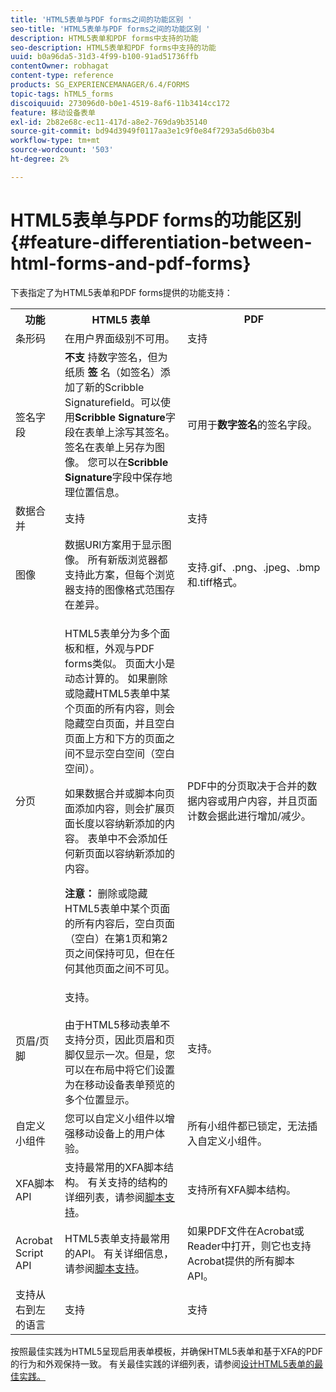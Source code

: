 ```yaml
---
title: 'HTML5表单与PDF forms之间的功能区别 '
seo-title: 'HTML5表单与PDF forms之间的功能区别 '
description: HTML5表单和PDF forms中支持的功能
seo-description: HTML5表单和PDF forms中支持的功能
uuid: b0a96da5-31d3-4f99-b100-91ad51736ffb
contentOwner: robhagat
content-type: reference
products: SG_EXPERIENCEMANAGER/6.4/FORMS
topic-tags: hTML5_forms
discoiquuid: 273096d0-b0e1-4519-8af6-11b3414cc172
feature: 移动设备表单
exl-id: 2b82e68c-ec11-417d-a8e2-769da9b35140
source-git-commit: bd94d3949f0117aa3e1c9f0e84f7293a5d6b03b4
workflow-type: tm+mt
source-wordcount: '503'
ht-degree: 2%

---
```


# HTML5表单与PDF forms的功能区别{#feature-differentiation-between-html-forms-and-pdf-forms}

下表指定了为HTML5表单和PDF forms提供的功能支持：

<table> 
 <tbody>
  <tr>
   <th>功能</th> 
   <th>HTML5 表单</th> 
   <th>PDF</th> 
  </tr>
  <tr>
   <td>条形码<br /> </td> 
   <td>在用户界面级别不可用。 </td> 
   <td>支持</td> 
  </tr>
  <tr>
   <td>签名字段<br /> </td> 
   <td><strong>不支</strong> 持数字签名，但为纸质 <strong>签</strong> 名（如签名）添加了新的Scribble Signaturefield。可以使用<strong>Scribble Signature</strong>字段在表单上涂写其签名。 签名在表单上另存为图像。 您可以在<strong>Scribble Signature</strong>字段中保存地理位置信息。</td> 
   <td>可用于<strong>数字签名</strong>的签名字段。</td> 
  </tr>
  <tr>
   <td>数据合并</td> 
   <td>支持</td> 
   <td>支持</td> 
  </tr>
  <tr>
   <td>图像</td> 
   <td>数据URI方案用于显示图像。 所有新版浏览器都支持此方案，但每个浏览器支持的图像格式范围存在差异。<br /> </td> 
   <td>支持.gif、.png、.jpeg、.bmp和.tiff格式。</td> 
  </tr>
  <tr>
   <td>分页<br /> </td> 
   <td><p>HTML5表单分为多个面板和框，外观与PDF forms类似。 页面大小是动态计算的。 如果删除或隐藏HTML5表单中某个页面的所有内容，则会隐藏空白页面，并且空白页面上方和下方的页面之间不显示空白空间（空白空间）。</p> <p>如果数据合并或脚本向页面添加内容，则会扩展页面长度以容纳新添加的内容。 表单中不会添加任何新页面以容纳新添加的内容。 </p> <p><strong>注意：</strong> 删除或隐藏HTML5表单中某个页面的所有内容后，空白页面（空白）在第1页和第2页之间保持可见，但在任何其他页面之间不可见。</p> </td> 
   <td>PDF中的分页取决于合并的数据内容或用户内容，并且页面计数会据此进行增加/减少。</td> 
  </tr>
  <tr>
   <td>页眉/页脚 </td> 
   <td>支持。<br /> <br /> 由于HTML5移动表单不支持分页，因此页眉和页脚仅显示一次。但是，您可以在布局中将它们设置为在移动设备表单预览的多个位置显示。<br /> </td> 
   <td>支持。</td> 
  </tr>
  <tr>
   <td>自定义小组件</td> 
   <td>您可以自定义小组件以增强移动设备上的用户体验。<br /> </td> 
   <td>所有小组件都已锁定，无法插入自定义小组件。<br /> </td> 
  </tr>
  <tr>
   <td>XFA脚本API</td> 
   <td>支持最常用的XFA脚本结构。 有关支持的结构的详细列表，请参阅<a href="/help/forms/using/scripting-support.md">脚本支持</a>。</td> 
   <td>支持所有XFA脚本结构。</td> 
  </tr>
  <tr>
   <td>Acrobat Script API </td> 
   <td>HTML5表单支持最常用的API。 有关详细信息，请参阅<a href="/help/forms/using/scripting-support.md">脚本支持</a>。</td> 
   <td>如果PDF文件在Acrobat或Reader中打开，则它也支持Acrobat提供的所有脚本API。</td> 
  </tr>
  <tr>
   <td>支持从右到左的语言 </td> 
   <td>支持</td> 
   <td>支持</td> 
  </tr>
 </tbody>
</table>

按照最佳实践为HTML5呈现启用表单模板，并确保HTML5表单和基于XFA的PDF的行为和外观保持一致。 有关最佳实践的详细列表，请参阅[设计HTML5表单的最佳实践。](/help/forms/using/best-practices-for-html5-forms.md)
